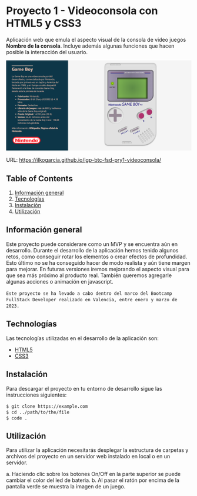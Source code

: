 # Proyecto 1 - Videoconsola con HTML5 y CSS3
Aplicación web que emula el aspecto visual de la consola de video juegos **Nombre de la consola**. Incluye además algunas funciones que hacen posible la interacción del usuario.

![Screenshot](./img/appscreenshoot.png "Captura de pantalla de la aplicación")

URL: https://ilkogarcia.github.io/igp-btc-fsd-pry1-videoconsola/

## Table of Contents
1. [Información general](#info)
2. [Tecnologías](#tech)
3. [Instalación](#install)
3. [Utilización](#use)

## <a name="info"></a>Información general
Este proyecto puede considerare como un MVP y se encuentra aún en desarrollo. Durante el desarrollo de la aplicación hemos tenido algunos retos, como conseguir rotar los elementos o crear efectos de profundidad. Esto último no se ha conseguido hacer de modo realista y aún tiene margen para mejorar. En futuras versiones iremos mejorando el aspecto visual para que sea más próximo al producto real. También queremos agregarle algunas acciones o animación en javascript.

``Este proyecto se ha levado a cabo dentro del marco del Bootcamp FullStack Developer realizado en Valencia, entre enero y marzo de 2023.``

## <a name="tech"></a>Technologías
Las tecnologías utilizadas en el desarrollo de la aplicación son:
* [HTML5](https://developer.mozilla.org/en-US/docs/Glossary/HTML5)
* [CSS3](https://developer.mozilla.org/en-US/docs/Web/CSS)

## <a name="install"></a>Instalación
Para descargar el proyecto en tu entorno de desarrollo sigue las instrucciones siguientes:

```
$ git clone https://example.com
$ cd ../path/to/the/file
$ code .
```

## <a name="use"></a>Utilización
Para utilizar la aplicación necesitarás desplegar la estructura de carpetas y archivos del proyecto en un servidor web instalado en local o en un servidor. 

a. Haciendo clic sobre los botones On/Off en la parte superior se puede cambiar el color del led de bateria.
b. Al pasar el ratón por encima de la pantalla verde se muestra la imagen de un juego.
